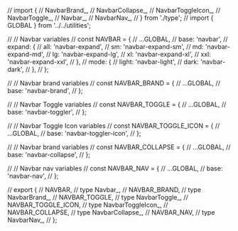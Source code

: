 // import {
//   NavbarBrand_,
//   NavbarCollapse_,
//   NavbarToggleIcon_,
//   NavbarToggle_,
//   Navbar_,
//   NavbarNav_,
// } from './type';
// import { GLOBAL } from '../../utilities';

// // Navbar variables
// const NAVBAR = {
//   ...GLOBAL,
//   base: 'navbar',
//   expand: {
//     all: 'navbar-expand',
//     sm: 'navbar-expand-sm',
//     md: 'navbar-expand-md',
//     lg: 'navbar-expand-lg',
//     xl: 'navbar-expand-xl',
//     xxl: 'navbar-expand-xxl',
//   },
//   mode: {
//     light: 'navbar-light',
//     dark: 'navbar-dark',
//   },
// };

// // Navbar brand variables
// const NAVBAR_BRAND = {
//   ...GLOBAL,
//   base: 'navbar-brand',
// };

// // Navbar Toggle variables
// const NAVBAR_TOGGLE = {
//   ...GLOBAL,
//   base: 'navbar-toggler',
// };

// // Navbar Toggle Icon variables
// const NAVBAR_TOGGLE_ICON = {
//   ...GLOBAL,
//   base: 'navbar-toggler-icon',
// };

// // Navbar brand variables
// const NAVBAR_COLLAPSE = {
//   ...GLOBAL,
//   base: 'navbar-collapse',
// };

// // Navbar nav variables
// const NAVBAR_NAV = {
//   ...GLOBAL,
//   base: 'navbar-nav',
// };

// export {
//   NAVBAR,
//   type Navbar_,
//   NAVBAR_BRAND,
//   type NavbarBrand_,
//   NAVBAR_TOGGLE,
//   type NavbarToggle_,
//   NAVBAR_TOGGLE_ICON,
//   type NavbarToggleIcon_,
//   NAVBAR_COLLAPSE,
//   type NavbarCollapse_,
//   NAVBAR_NAV,
//   type NavbarNav_,
// };
